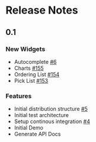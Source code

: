 # Release Notes

## 0.1

### New Widgets

- Autocomplete [#6](https://github.com/richwidgets/richwidgets/issues/6)
- Charts [#155](https://github.com/richwidgets/richwidgets/issues/155)
- Ordering List [#154](https://github.com/richwidgets/richwidgets/issues/154)
- Pick List [#153](https://github.com/richwidgets/richwidgets/issues/153)

### Features

- Initial distribution structure [#5](https://github.com/richwidgets/richwidgets/issues/5)
- Initial test architecture
- Setup continous integration [#4](https://github.com/richwidgets/richwidgets/issues/4)
- Initial Demo
- Generate API Docs

